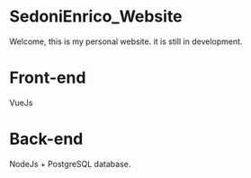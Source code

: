 # SedoniEnrico_Website

Welcome, this is my personal website. it is still in development. 
# Front-end 
VueJs 
# Back-end 
NodeJs + PostgreSQL database.
